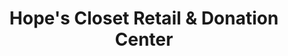 ---
title: "Hope's Closet Retail & Donation Center"
url: /longview/hopes-closet-retail-and-donation-center/
shop: charity
---